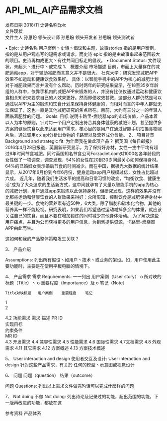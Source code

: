 # API_ML_AI产品需求文档


发布日期	2018/11
史诗名称Epic	
文件现状	
文件主人	孙思盼
领头设计师	孙思盼
领头开发者	孙思盼
领头测试者	

  
•	Epic: 史诗名称 用户案例丶史诗丶倡议和主题，故事stories 指的是用户案例，指的是从用户观点写的短需求或请求，而史诗 epic 指的是由故事串起来范围较大的项目。史诗再构成更大丶有往共同目标走的倡议。
•	Document Status: 文件现状，未起头丶进行中丶或完成
1、	概要介绍
市场描述
目前，市面上大量存在的减肥运动app，对于辅助减肥而言意义并不是很大。
杜克大学：研究发现减肥APP效果不如运动和健康饮食效果好。
具体：以智能手机中的APP为核心的减肥计划对于减肥效果而言并没有什么帮助。历时两年的研究结果显示，在18至35岁年龄组的人群中，依靠手机内的减肥APP来锻炼的人，并没有比仅仅通过运动和健康饮食相关知识来要求自己的人效果更好。然而即便收效甚微，这部分人群仍然是可以通过以APP为主的锻炼和饮食计划来保持身体健康的，而相对而言的中年人群就无法保证了，这也一直是其他减肥研究的焦点所在。目前，大约有三分之一的年轻人面临着肥胖的问题。
Goals: 目标
说明卡路里-燃烧器app的市场价值，产品本着以人为本的原则，针对每一个用户定制出符合其身体健康的减肥计划，甚至提供多方案的健康饮食以此来达到用户需求，核心目的是用户在通过智能手机拍摄食物照片后，通过调用x x  api分析出食物的卡路里以及营养成分含量。
2、	项目背景
Background and strategic fit:
为什麽我在做此项产品？
据英国《每日邮报》2016年4月28日报道，英国新研究显示，为了保持好身材，女性一生中平均有超过6年时间节食减肥。同时英国知名节食公司Forzadiet.com对1000名各年龄段的女性做了一项调查，调查发现，54%的女性在20到30岁间最关心如何保持身材。64%的已婚妇女表示婚后节食的时间减少。而在中国，据极光大数据的统计结果显示，从2017年6月份到今年6月份，健身运动app用户规模过亿，女性占比超过六成。
近几年，随着我们生活水平的提高和日常习惯的改变，“均衡饮食、健康生活”成为了大众追求的生活新方式，这中间就孕育了大量以智能手机的app为核心的减肥计划，用户通过app来锻炼以此保持身材，但研究发现，这样的效果并没有比那些运动和健康饮食的人群效果来得好；众所周知，控制饮食是减肥保持身材中最关键的一步。食物的营养素有近50种，6大类，除了脂肪和碳水化合物，其他的营养素一样不能轻视。研究表明，如果我们希望通过运动减掉多余的体重，就应该关注自己的饮食，而且不要在增加锻炼的同时减少其他身体活动。
为了解决这些用户痛点，并且为公司获得更多的用户信息，为销售提供资源，卡路里-燃烧器APP由此而生。

这如何和我的产品整体策略发生关联？



3、	产品介绍



Assumptions: 
列出所有假设丶如用户丶技术丶或业务的架设。如，用户使用此主要功能时，主要是在使用平板电脑的情境下。




4、	产品需求
需求 Requirements:
 一一列出 用户案例（User story）
o	所对映的标题（Title）丶
o	重要程度（Importance）及
o	笔记（Note）

	Title对映标题	用户案例	重要程度	笔记
1				
2				

4.2 功能需求
需求	描述
PR ID	
实现目标	
约束条件	
MR ID	
4.3 开发需求
4.4 兼容性需求
4.5 性能需求
4.6 国际性需求
4.7文档需求
4.8 外观需求
4.11 其它需求
4.12 方案概述
4.13 方案技术概述

5、	User interaction and design
使用者交互及设计: User interaction and design 针对这些产品需求，有关於 任何的模型丶示意图或视觉设计

6、	问题
问题（question）	结果（outcome）
	
问题 Questions: 列出以上需求文件做完旳话可以完成什麽样的问题


7、	Not doing
不做 Not doing: 列出诗论及记录过的功能，超出范围的功能，下一版再改进的功能，都放在这

 参考资料
产品体系
